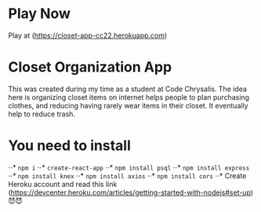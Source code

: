 # Play Now

Play at (https://closet-app-cc22.herokuapp.com)

# Closet Organization App

This was created during my time as a student at Code Chrysalis.
The idea here is organizing closet items on internet helps people to plan purchasing clothes, and reducing having rarely wear items in their closet. It eventually help to reduce trash.

# You need to install

⋅⋅* `npm i`
⋅⋅* `create-react-app`
⋅⋅* `npm install psql`
⋅⋅* `npm install express`
⋅⋅* `npm install knex`
⋅⋅* `npm install axios`
⋅⋅* `npm install cors`
⋅⋅* Create Heroku account and read this link (https://devcenter.heroku.com/articles/getting-started-with-nodejs#set-up) 😈😈
